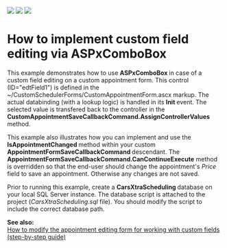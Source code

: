 <!-- default badges list -->
![](https://img.shields.io/endpoint?url=https://codecentral.devexpress.com/api/v1/VersionRange/128547157/13.1.4%2B)
[![](https://img.shields.io/badge/Open_in_DevExpress_Support_Center-FF7200?style=flat-square&logo=DevExpress&logoColor=white)](https://supportcenter.devexpress.com/ticket/details/E2719)
[![](https://img.shields.io/badge/📖_How_to_use_DevExpress_Examples-e9f6fc?style=flat-square)](https://docs.devexpress.com/GeneralInformation/403183)
<!-- default badges end -->
# How to implement custom field editing via ASPxComboBox


<p>This example demonstrates how to use <strong>ASPxComboBox </strong>in case of a custom field editing on a custom appointment form. This control (ID="edtField1") is defined in the ~/CustomSchedulerForms/CustomAppointmentForm.ascx markup. The actual databinding (with a lookup logic) is handled in its <strong>Init </strong>event. The selected value is transfered back to the controller in the <strong>CustomAppointmentSaveCallbackCommand.AssignControllerValues</strong> method.</p><p>This example also illustrates how you can implement and use the <strong>IsAppointmentChanged </strong>method within your custom <strong>AppointmentFormSaveCallbackCommand </strong>descendant. The <strong>AppointmentFormSaveCallbackCommand.CanContinueExecute</strong> method is overridden so that the end-user should change the appointment's <i>Price </i>field to save an appointment. Otherwise any changes are not saved.</p><p>Prior to running this example, create a <strong>CarsXtraScheduling </strong>database on your local SQL Server instance. The database script is attached to the project (<i>CarsXtraScheduling.sql</i> file). You should modify the script to include the correct database path.</p><p><strong>See also:</strong><br />
<a href="https://www.devexpress.com/Support/Center/p/K18145">How to modify the appointment editing form for working with custom fields (step-by-step guide)</a></p>

<br/>


